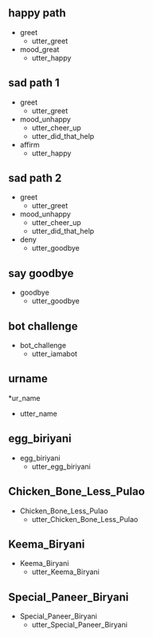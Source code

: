 ## happy path
* greet
  - utter_greet
* mood_great
  - utter_happy

## sad path 1
* greet
  - utter_greet
* mood_unhappy
  - utter_cheer_up
  - utter_did_that_help
* affirm
  - utter_happy

## sad path 2
* greet
  - utter_greet
* mood_unhappy
  - utter_cheer_up
  - utter_did_that_help
* deny
  - utter_goodbye

## say goodbye
* goodbye
  - utter_goodbye

## bot challenge
* bot_challenge
  - utter_iamabot

## urname
*ur_name
  - utter_name

<!-- ## biriyani
* chicken_biriyani
  - utter_chicken_biriyani
* chicken_dum_biriyani
  - utter_chicken_dum_biriyani -->
<!-- * egg_biriyani
  - utter_egg_biriyani
* Chicken_Bone_Less_Pulao
  - utter_Chicken_Bone_Less_Pulao -->

## egg_biriyani
* egg_biriyani
  - utter_egg_biriyani

## Chicken_Bone_Less_Pulao
* Chicken_Bone_Less_Pulao
  - utter_Chicken_Bone_Less_Pulao

## Keema_Biryani
* Keema_Biryani
  - utter_Keema_Biryani

## Special_Paneer_Biryani
* Special_Paneer_Biryani
  - utter_Special_Paneer_Biryani
